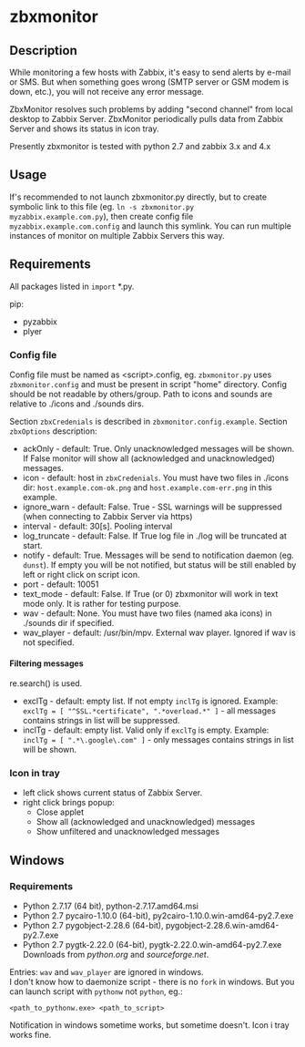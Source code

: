 # zbxmonitor

## Description
While monitoring a few hosts with Zabbix, it's easy to send alerts by e-mail or SMS. But when something goes wrong (SMTP server or GSM modem is down, etc.), you will not receive any error message.

ZbxMonitor resolves such problems by adding "second channel" from local desktop to Zabbix Server. ZbxMonitor periodically pulls data from Zabbix Server and shows its status in icon tray.

Presently zbxmonitor is tested with python 2.7 and zabbix 3.x and 4.x

## Usage
If's recommended to not launch zbxmonitor.py directly, but to create symbolic link to this file (eg. `ln -s zbxmonitor.py myzabbix.example.com.py`), then create config file `myzabbix.example.com.config`
and launch this symlink. You can run multiple instances of monitor on multiple Zabbix Servers this way.

## Requirements
All packages listed in `import` \*.py.

pip:
- pyzabbix
- plyer

### Config file
Config file must be named as \<script\>.config, eg. `zbxmonitor.py` uses `zbxmonitor.config` and must be present in script "home" directory. Config should be not readable by others/group.
Path to icons and sounds are relative to ./icons and ./sounds dirs.

Section `zbxCredenials` is described in `zbxmonitor.config.example`. Section `zbxOptions` description:
- ackOnly - default: True. Only unacknowledged messages will be shown. If False monitor will show all (acknowledged and unacknowledged) messages.
- icon - default: host in `zbxCredenials`. You must have two files in ./icons dir: `host.example.com-ok.png` and `host.example.com-err.png` in this example.
- ignore_warn - default: False. True - SSL warnings will be suppressed (when connecting to Zabbix Server via https)
- interval - default: 30[s]. Pooling interval
- log_truncate - default: False. If True log file in ./log will be truncated at start.
- notify - default: True. Messages will be send to notification daemon (eg. `dunst`). If empty you will be not notified, but status will be still enabled by left or right click on script icon.
- port - default: 10051
- text_mode - default: False. If True (or 0) zbxmonitor will work in text mode only. It is rather for testing purpose.
- wav - default: None. You must have two files (named aka icons) in ./sounds dir if specified.
- wav_player - default: /usr/bin/mpv. External wav player. Ignored if wav is not specified.

#### Filtering messages
re.search() is used.
- exclTg - default: empty list. If not empty `inclTg` is ignored. Example:<br>
`exclTg = [ "^SSL.*certificate", ".*overload.*" ]` - all messages contains strings in list will be suppressed.
- inclTg - default: empty list. Valid only if `exclTg` is empty. Example:<br>
`inclTg = [ ".*\.google\.com" ]` - only messages contains strings in list will be shown.

### Icon in tray
- left click shows current status of Zabbix Server.
- right click brings popup:
    - Close applet
    - Show all (acknowledged and unacknowledged) messages
    - Show unfiltered and unacknowledged messages

## Windows
### Requirements
- Python 2.7.17 (64 bit), python-2.7.17.amd64.msi
- Python 2.7 pycairo-1.10.0 (64-bit), py2cairo-1.10.0.win-amd64-py2.7.exe
- Python 2.7 pygobject-2.28.6 (64-bit), pygobject-2.28.6.win-amd64-py2.7.exe
- Python 2.7 pygtk-2.22.0 (64-bit), pygtk-2.22.0.win-amd64-py2.7.exe
Downloads from _python.org_ and _sourceforge.net_.

Entries: `wav` and `wav_player` are ignored in windows.<br>
I don't know how to daemonize script - there is no `fork` in windows. But you can launch script with `pythonw` not `python`, eg.:
```
<path_to_pythonw.exe> <path_to_script>
```
Notification in windows sometime works, but sometime doesn't. Icon i tray works fine.
